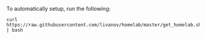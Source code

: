 To automatically setup, run the following:

```
curl https://raw.githubusercontent.com/livanov/homelab/master/get_homelab.sh | bash
```